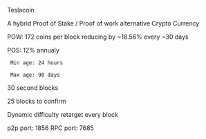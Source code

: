 Teslacoin 

A hybrid Proof of Stake / Proof of work alternative Crypto Currency

POW: 172 coins per block reducing by ~18.56% every ~30 days

POS: 12% annualy
     
     Min age: 24 hours
     
     Max age: 90 days

30 second blocks

25 blocks to confirm

Dynamic difficulty retarget every block

p2p port: 1856
RPC port: 7685


